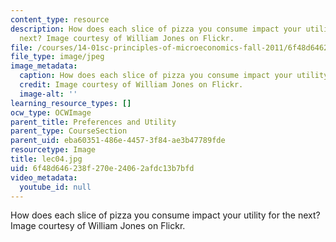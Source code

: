 ```yaml
---
content_type: resource
description: How does each slice of pizza you consume impact your utility for the
  next? Image courtesy of William Jones on Flickr.
file: /courses/14-01sc-principles-of-microeconomics-fall-2011/6f48d646238f270e24062afdc13b7bfd_lec04.jpg
file_type: image/jpeg
image_metadata:
  caption: How does each slice of pizza you consume impact your utility for the next?
  credit: Image courtesy of William Jones on Flickr.
  image-alt: ''
learning_resource_types: []
ocw_type: OCWImage
parent_title: Preferences and Utility
parent_type: CourseSection
parent_uid: eba60351-486e-4457-3f84-ae3b47789fde
resourcetype: Image
title: lec04.jpg
uid: 6f48d646-238f-270e-2406-2afdc13b7bfd
video_metadata:
  youtube_id: null
---
```

How does each slice of pizza you consume impact your utility for the next? Image courtesy of William Jones on Flickr.
